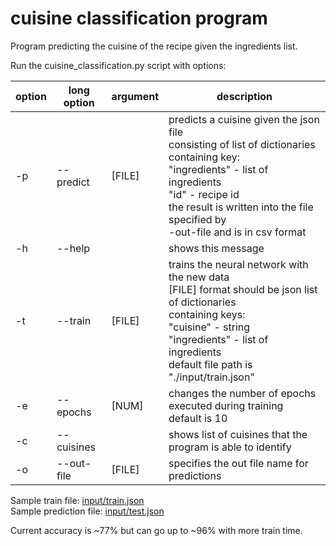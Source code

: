 # cuisine classification program
Program predicting the cuisine of the recipe given the ingredients list. <br/>

Run the cuisine_classification.py script with options:

| option | long option | argument | description                                                                                                                                                                                                                                                 |
|--------|-------------|----------|-------------------------------------------------------------------------------------------------------------------------------------------------------------------------------------------------------------------------------------------------------------|
| -p     | --predict   | [FILE]   | predicts a cuisine given the json file <br/> consisting of list of dictionaries containing key: <br/> "ingredients" - list of ingredients <br/> "id" - recipe id<br/> the result is written into the file specified by <br/> -out-file and is in csv format |
| -h     |  --help     |          |  shows this message                                                                                                                                                                                                                                          |
| -t     |  --train    | [FILE]   |  trains the neural network with the new data <br/> [FILE] format should be json list of dictionaries <br/> containing keys: <br/> "cuisine" - string <br/> "ingredients" - list of ingredients<br/> default file path is "./input/train.json"                |
| -e     |  --epochs   | [NUM]    | changes the number of epochs executed during training <br/> default is 10                                                                                                                                                                                    |
| -c     |  --cuisines |          |  shows list of cuisines that the program is able to identify                                                                                                                                                                                                |
| -o     |  --out-file |  [FILE]  |  specifies the out file name for predictions                                                                                                                                                                                                                |

Sample train file: [input/train.json](https://github.com/lpiekarski/cuisine-classification/blob/master/input/train.json) <br/>
Sample prediction file: [input/test.json](https://github.com/lpiekarski/cuisine-classification/blob/master/input/test.json) <br/>

Current accuracy is ~77% but can go up to ~96% with more train time.

